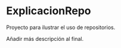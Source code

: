 # ExplicacionRepo

Proyecto para ilustrar el uso de repositorios.

Añadir más descripción al final.
